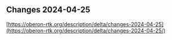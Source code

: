 ## Changes 2024-04-25

[https://oberon-rtk.org/description/delta/changes-2024-04-25](https://oberon-rtk.org/description/delta/changes-2024-04-25/)
